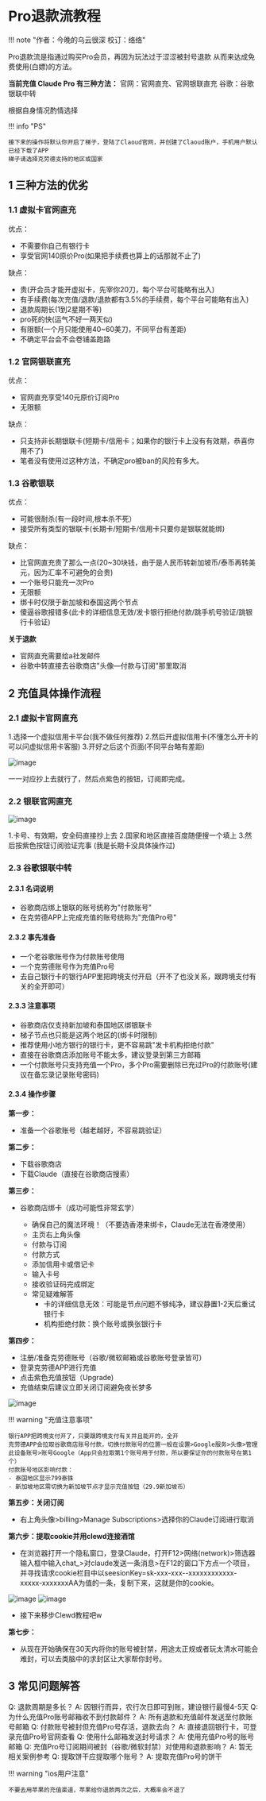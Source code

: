 # Pro退款流教程

!!! note "作者：今晚的乌云很深 校订：络络"  

Pro退款流是指通过购买Pro会员，再因为玩法过于涩涩被封号退款 从而来达成免费使用(白嫖)的方法。

**当前充值 Claude Pro 有三种方法：**
官网：官网直充、官网银联直充
谷歌：谷歌银联中转

根据自身情况酌情选择

!!! info "PS"

	接下来的操作将默认你开启了梯子，登陆了Claoud官网，并创建了Claoud账户，手机用户默认已经下载了APP
	梯子请选择克劳德支持的地区或国家

## 1 三种方法的优劣

### 1.1 虚拟卡官网直充

优点：
- 不需要你自己有银行卡
- 享受官网140原价Pro(如果把手续费也算上的话那就不止了)

缺点：
- 贵(开会员才能开虚拟卡，先宰你20刀，每个平台可能略有出入)
- 有手续费(每次充值/退款/退款都有3.5%的手续费，每个平台可能略有出入)
- 退款周期长(1到2星期不等)
- pro死的快(运气不好一两天似)
- 有限额(一个月只能使用40~60美刀，不同平台有差距)
- 不确定平台会不会卷铺盖跑路

### 1.2 官网银联直充

优点：
- 官网直充享受140元原价订阅Pro
- 无限额

缺点：
- 只支持非长期银联卡(短期卡/信用卡；如果你的银行卡上没有有效期，恭喜你用不了)
- 笔者没有使用过这种方法，不确定pro被ban的风险有多大。

### 1.3 谷歌银联

优点：
- 可能很耐杀(有一段时间,根本杀不死）
- 接受所有类型的银联卡(长期卡/短期卡/信用卡只要你是银联就能绑)

缺点：
- 比官网直充贵了那么一点(20~30块钱，由于是人民币转新加坡币/泰币再转美元，因为汇率不可避免的会贵)
- 一个账号只能充一次Pro
- 无限额
- 绑卡时仅限于新加坡和泰国这两个节点
- 傻逼谷歌报错多(此卡的详细信息无效/发卡银行拒绝付款/跳手机号验证/跳银行卡验证)

**关于退款**
- 官网直充需要给a社发邮件
- 谷歌中转直接去谷歌商店"头像—付款与订阅"那里取消

## 2 充值具体操作流程

### 2.1 虚拟卡官网直充

1.选择一个虚拟信用卡平台(我不做任何推荐)
2.然后开虚拟信用卡(不懂怎么开卡的可以问虚拟信用卡客服)
3.开好之后这个页面(不同平台略有差距)

<img src="pro_refund/1.jpg" alt="image"  />

一一对应抄上去就行了，然后点紫色的按钮，订阅即完成。

### 2.2 银联官网直充

<img src="pro_refund/2.jpg" alt="image"  />

1.卡号、有效期，安全码直接抄上去
2.国家和地区直接百度随便搜一个填上
3.然后按紫色按钮订阅验证完事 (我是长期卡没具体操作过)

### 2.3 谷歌银联中转

#### 2.3.1 名词说明

- 谷歌商店绑上银联的账号统称为"付款账号"
- 在克劳德APP上完成充值的账号统称为"充值Pro号"

#### 2.3.2 事先准备

- 一个老谷歌账号作为付款账号使用
- 一个克劳德账号作为充值Pro号
- 去自己银行卡的银行APP里把跨境支付开启（开不了也没关系，跟跨境支付有关的全开即可）

#### 2.3.3 注意事项

- 谷歌商店仅支持新加坡和泰国地区绑银联卡
- 梯子节点也只能是这两个地区的(绑卡时限制)
- 推荐使用小地方银行的银行卡，更不容易跳"发卡机构拒绝付款"
- 直接在谷歌商店添加账号不能太多，建议登录到第三方邮箱
- 一个付款账号只支持充值一个Pro，多个Pro需要删除已充过Pro的付款账号(建议在备忘录记录账号密码)

#### 2.3.4 操作步骤

**第一步：**

- 准备一个谷歌账号（越老越好，不容易跳验证）

**第二步：**

- 下载谷歌商店
- 下载Claude（直接在谷歌商店搜索）

**第三步：**

- 谷歌商店绑卡（成功可能性非常玄学）

	- 确保自己的魔法环境！（不要选香港来绑卡，Claude无法在香港使用）
	- 主页右上角头像
	- 付款与订阅
	- 付款方式
	- 添加信用卡或借记卡
	- 输入卡号
	- 接收验证码完成绑定
	- 常见疑难解答
		- 卡的详细信息无效：可能是节点问题不够纯净，建议静置1-2天后重试银行卡
		- 机构拒绝付款：换个账号或换张银行卡

**第四步：**

- 注册/准备克劳德账号（谷歌/微软邮箱或谷歌账号登录皆可）
- 登录克劳德APP进行充值
- 点击紫色充值按钮（Upgrade)
- 充值结束后建议立即关闭订阅避免夜长梦多

<img src="pro_refund/3.jpg" alt="image"  />

!!! warning "充值注意事项"

	银行APP把跨境支付开了，只要跟跨境支付有关并且能开的，全开
	克劳德APP会拉取谷歌商店账号付款，切换付款账号的位置一般在设置>Google服务>头像>管理此设备账号>账号Google（App只会拉取第1个账号用于付款，所以要保证你的付款账号在第1个）
	付款账号地区影响付款：
	- 泰国地区显示799泰铢
	- 新加坡地区需切换为新加坡节点才显示充值按钮（29.9新加坡币）

**第五步：关闭订阅**

- 右上角头像>billing>Manage Subscriptions>选择你的Claude订阅进行取消

**第六步：提取cookie并用clewd连接酒馆**

- 在浏览器打开一个隐私窗口，登录Claude，打开F12>网络(network)>筛选器输入框中输入chat_>对claude发送一条消息>在F12的窗口下方点一个项目，并寻找请求cookie栏目中以seesionKey=sk-xxx-xxx--xxxxxxxxxxxx-xxxxx-xxxxxxxAA为值的一条，复制下来，这就是你的cookie。

<img src="pro_refund/4.jpg" alt="image"  />

<img src="pro_refund/5.jpg" alt="image"  />

- 接下来移步Clewd教程吧w

**第七步：**

- 从现在开始确保在30天内将你的账号被封禁，用途太正规或者玩太清水可能会难封，可以去类脑中的求封区让大家帮你封号。

## 3 常见问题解答

Q: 退款周期是多长？
A: 因银行而异，农行次日即可到账，建设银行最慢4-5天
Q: 为什么充值Pro账号邮箱收不到付款邮件？
A: 所有退款和充值邮件发送至付款账号邮箱
Q: 付款账号被封但充值Pro号存活，退款去向？
A: 直接退回银行卡，可登录充值Pro号官网查看
Q: 使用什么邮箱发送封号请求？
A: 使用充值Pro号的账号邮箱
Q: 充值Pro号订阅期间被封（谷歌/微软封禁）对使用和退款影响？
A: 暂无相关案例参考
Q: 提取饼干应提取哪个账号？
A: 提取充值Pro号的饼干


!!! warning "ios用户注意"

	不要去用苹果的充值渠道，苹果给你退款两次之后，大概率会不退了